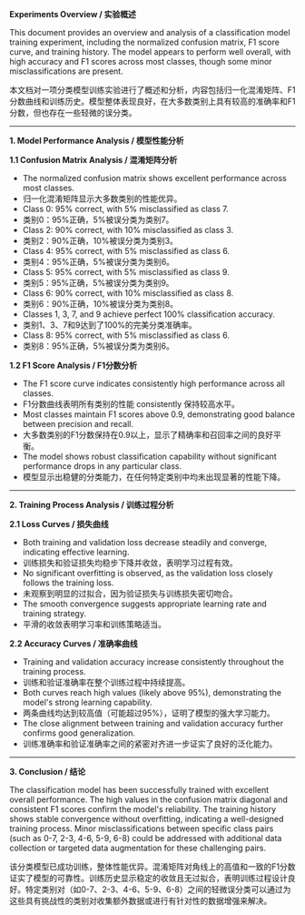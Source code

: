**Experiments Overview / 实验概述**

This document provides an overview and analysis of a classification model training experiment, including the normalized confusion matrix, F1 score curve, and training history. The model appears to perform well overall, with high accuracy and F1 scores across most classes, though some minor misclassifications are present.

本文档对一项分类模型训练实验进行了概述和分析，内容包括归一化混淆矩阵、F1分数曲线和训练历史。模型整体表现良好，在大多数类别上具有较高的准确率和F1分数，但也存在一些轻微的误分类。

---

**1. Model Performance Analysis / 模型性能分析**

**1.1 Confusion Matrix Analysis / 混淆矩阵分析**
- The normalized confusion matrix shows excellent performance across most classes.
- 归一化混淆矩阵显示大多数类别的性能优异。
- Class 0: 95% correct, with 5% misclassified as class 7.
- 类别0：95%正确，5%被误分类为类别7。
- Class 2: 90% correct, with 10% misclassified as class 3.
- 类别2：90%正确，10%被误分类为类别3。
- Class 4: 95% correct, with 5% misclassified as class 6.
- 类别4：95%正确，5%被误分类为类别6。
- Class 5: 95% correct, with 5% misclassified as class 9.
- 类别5：95%正确，5%被误分类为类别9。
- Class 6: 90% correct, with 10% misclassified as class 8.
- 类别6：90%正确，10%被误分类为类别8。
- Classes 1, 3, 7, and 9 achieve perfect 100% classification accuracy.
- 类别1、3、7和9达到了100%的完美分类准确率。
- Class 8: 95% correct, with 5% misclassified as class 6.
- 类别8：95%正确，5%被误分类为类别6。

**1.2 F1 Score Analysis / F1分数分析**
- The F1 score curve indicates consistently high performance across all classes.
- F1分数曲线表明所有类别的性能 consistently 保持较高水平。
- Most classes maintain F1 scores above 0.9, demonstrating good balance between precision and recall.
- 大多数类别的F1分数保持在0.9以上，显示了精确率和召回率之间的良好平衡。
- The model shows robust classification capability without significant performance drops in any particular class.
- 模型显示出稳健的分类能力，在任何特定类别中均未出现显著的性能下降。

---

**2. Training Process Analysis / 训练过程分析**

**2.1 Loss Curves / 损失曲线**
- Both training and validation loss decrease steadily and converge, indicating effective learning.
- 训练损失和验证损失均稳步下降并收敛，表明学习过程有效。
- No significant overfitting is observed, as the validation loss closely follows the training loss.
- 未观察到明显的过拟合，因为验证损失与训练损失密切吻合。
- The smooth convergence suggests appropriate learning rate and training strategy.
- 平滑的收敛表明学习率和训练策略适当。

**2.2 Accuracy Curves / 准确率曲线**
- Training and validation accuracy increase consistently throughout the training process.
- 训练和验证准确率在整个训练过程中持续提高。
- Both curves reach high values (likely above 95%), demonstrating the model's strong learning capability.
- 两条曲线均达到较高值（可能超过95%），证明了模型的强大学习能力。
- The close alignment between training and validation accuracy further confirms good generalization.
- 训练准确率和验证准确率之间的紧密对齐进一步证实了良好的泛化能力。

---

**3. Conclusion / 结论**

The classification model has been successfully trained with excellent overall performance. The high values in the confusion matrix diagonal and consistent F1 scores confirm the model's reliability. The training history shows stable convergence without overfitting, indicating a well-designed training process. Minor misclassifications between specific class pairs (such as 0-7, 2-3, 4-6, 5-9, 6-8) could be addressed with additional data collection or targeted data augmentation for these challenging pairs.

该分类模型已成功训练，整体性能优异。混淆矩阵对角线上的高值和一致的F1分数证实了模型的可靠性。训练历史显示稳定的收敛且无过拟合，表明训练过程设计良好。特定类别对（如0-7、2-3、4-6、5-9、6-8）之间的轻微误分类可以通过为这些具有挑战性的类别对收集额外数据或进行有针对性的数据增强来解决。